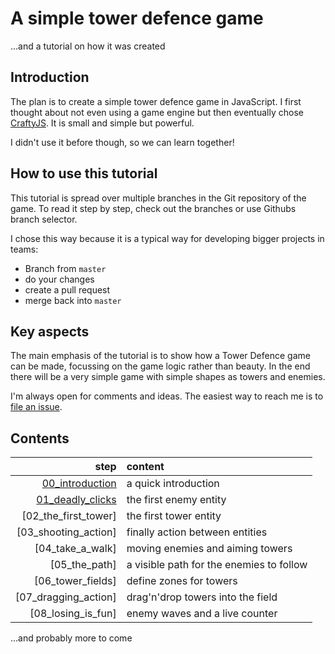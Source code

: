 A simple tower defence game
===========================

…and a tutorial on how it was created

Introduction
------------

The plan is to create a simple tower defence game in JavaScript. I first
thought about not even using a game engine but then eventually chose
[CraftyJS](http://craftyjs.com/). It is small and simple but powerful.

I didn't use it before though, so we can learn together!

How to use this tutorial
------------------------

This tutorial is spread over multiple branches in the Git repository of the
game. To read it step by step, check out the branches or use Githubs branch
selector.

I chose this way because it is a typical way for developing bigger projects in
teams:
 * Branch from `master`
 * do your changes
 * create a pull request
 * merge back into `master`

Key aspects
-----------

The main emphasis of the tutorial is to show how a Tower Defence game can be
made, focussing on the game logic rather than beauty. In the end there will be
a very simple game with simple shapes as towers and enemies.

I'm always open for comments and ideas. The easiest way to reach me is to
[file an issue](https://github.com/nkoehring/td_tutorial/issues).

Contents
--------

| step | content |
| ---: | :--- |
| [00_introduction](https://github.com/nkoehring/td_tutorial/tree/00_introduction)   | a quick introduction |
| [01_deadly_clicks](https://github.com/nkoehring/td_tutorial/tree/01_deadly_clicks) | the first enemy entity |
| [02_the_first_tower]           | the first tower entity |
| [03_shooting_action]           | finally action between entities |
| [04_take_a_walk]               | moving enemies and aiming towers |
| [05_the_path]                  | a visible path for the enemies to follow |
| [06_tower_fields]              | define zones for towers |
| [07_dragging_action]           | drag'n'drop towers into the field |
| [08_losing_is_fun]             | enemy waves and a live counter |

…and probably more to come

